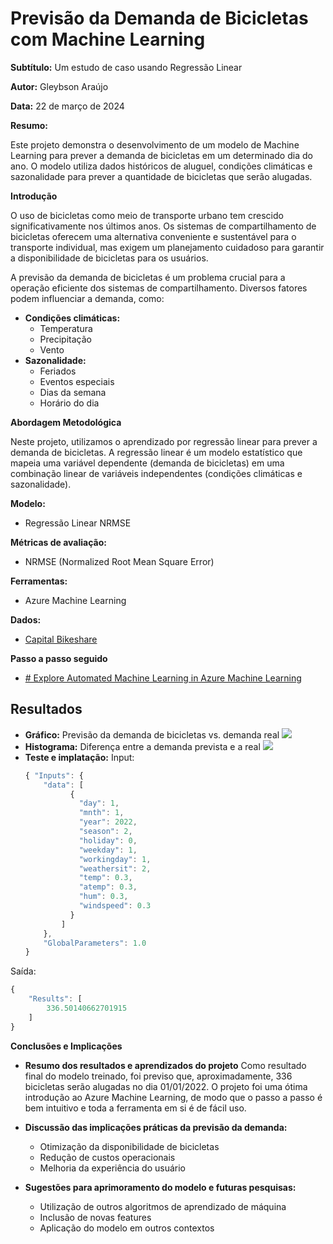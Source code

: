 # Previsão da Demanda de Bicicletas com Machine Learning

**Subtítulo:** Um estudo de caso usando Regressão Linear

**Autor:** Gleybson Araújo

**Data:** 22 de março de 2024

**Resumo:**

Este projeto demonstra o desenvolvimento de um modelo de Machine Learning para prever a demanda de bicicletas em um determinado dia do ano. O modelo utiliza dados históricos de aluguel, condições climáticas e sazonalidade para prever a quantidade de bicicletas que serão alugadas.

**Introdução**

O uso de bicicletas como meio de transporte urbano tem crescido significativamente nos últimos anos. Os sistemas de compartilhamento de bicicletas oferecem uma alternativa conveniente e sustentável para o transporte individual, mas exigem um planejamento cuidadoso para garantir a disponibilidade de bicicletas para os usuários.

A previsão da demanda de bicicletas é um problema crucial para a operação eficiente dos sistemas de compartilhamento. Diversos fatores podem influenciar a demanda, como:

-   **Condições climáticas:**
    -   Temperatura
    -   Precipitação
    -   Vento
-   **Sazonalidade:**
    -   Feriados
    -   Eventos especiais
    -   Dias da semana
    -   Horário do dia

**Abordagem Metodológica**

Neste projeto, utilizamos o aprendizado por regressão linear para prever a demanda de bicicletas. A regressão linear é um modelo estatístico que mapeia uma variável dependente (demanda de bicicletas) em uma combinação linear de variáveis independentes (condições climáticas e sazonalidade).

**Modelo:**

-   Regressão Linear NRMSE

**Métricas de avaliação:**
- NRMSE (Normalized Root Mean Square Error)

**Ferramentas:**

-  Azure Machine Learning

**Dados:**

-  [Capital Bikeshare](https://capitalbikeshare.com/system-data)

**Passo a passo seguido**
- [# Explore Automated Machine Learning in Azure Machine Learning](https://microsoftlearning.github.io/mslearn-ai-fundamentals/Instructions/Labs/01-machine-learning.html)


**Resultados**
-

-   **Gráfico:**  Previsão da demanda de bicicletas vs. demanda real
		<img src="/azure/predict_true.png">
-   **Histograma:**  Diferença entre a demanda prevista e a real
		<img src="/azure/residuals.png">
-   **Teste e implatação:**
    Input:
    ```javascript
    { "Inputs": { 
	    "data": [ 
			  { 
			    "day": 1, 
			    "mnth": 1, 
			    "year": 2022, 
			    "season": 2, 
			    "holiday": 0, 
			    "weekday": 1, 
			    "workingday": 1, 
			    "weathersit": 2, 
			    "temp": 0.3, 
			    "atemp": 0.3, 
			    "hum": 0.3, 
			    "windspeed": 0.3 
			  } 
		    ] 
	    }, 
	    "GlobalParameters": 1.0 
    }
    ```
Saída: 
```javascript
{ 
	"Results": [ 
		336.50140662701915 
	] 
}
```
**Conclusões e Implicações**

-   **Resumo dos resultados e aprendizados do projeto**
Como resultado final do modelo treinado, foi previso que, aproximadamente, 336 bicicletas serão alugadas no dia 01/01/2022. 
O projeto foi uma ótima introdução ao Azure Machine Learning, de modo que o passo a passo é bem intuitivo e toda a ferramenta em si é de fácil uso.
	
-   **Discussão das implicações práticas da previsão da demanda:**
    -   Otimização da disponibilidade de bicicletas
    -   Redução de custos operacionais
    -   Melhoria da experiência do usuário
-   **Sugestões para aprimoramento do modelo e futuras pesquisas:**
    -   Utilização de outros algoritmos de aprendizado de máquina
    -   Inclusão de novas features
    -   Aplicação do modelo em outros contextos
